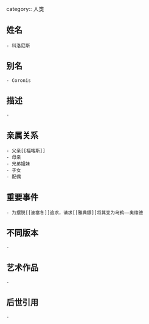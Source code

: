 category:: 人类
## 姓名
	- 科洛尼斯
## 别名
	- Coronis
## 描述
	-
## 亲属关系
	- 父亲[[福喀斯]]
	- 母亲
	- 兄弟姐妹
	- 子女
	- 配偶
## 重要事件
	- 为摆脱[[波塞冬]]追求，请求[[雅典娜]]将其变为乌鸦——奥维德
## 不同版本
	-
## 艺术作品
	-
## 后世引用
	-
